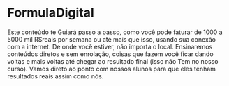 # FormulaDigital
Este conteúdo te Guiará passo a passo, como você pode faturar de 1000 a 5000 mil R$reais por semana ou até mais que isso, usando sua conexão com a internet. De onde você estiver, não importa o local. Ensinaremos conteúdos diretos e sem enrolação, coisas que fazem você ficar dando voltas e mais voltas até chegar ao resultado final (isso não Tem no nosso curso). Vamos direto ao ponto com nossos alunos para que eles tenham resultados reais assim como nós. 
